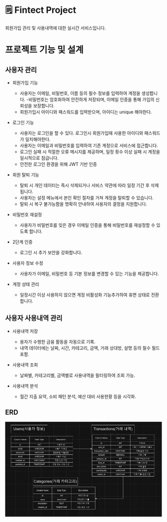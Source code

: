 # 🗒 Fintect Project

회원가입 관리 및 사용내역에 대한 실시간 서비스입니다. 

# 프로젝트 기능 및 설계
## 사용자 관리
- 회원가입 기능
  - 사용자는 이메일, 비밀번호, 이름 등의 필수 정보를 입력하여 계정을 생성합니다.
  -비밀번호는 암호화하여 안전하게 저장되며, 이메일 인증을 통해 가입의 신뢰성을 보장합니다.
  - 회원가입시 아이디와 패스워드를 입력받으며, 아이디는 unique 해야한다. 

- 로그인 기능
  - 사용자는 로그인을 할 수 있다. 로그인시 회원가입때 사용한 아이디와 패스워드가 일치해야한다.
  - 사용자는 이메일과 비밀번호를 입력하여 기존 계정으로 서비스에 접근합니다.
  - 로그인 실패 시 적절한 오류 메시지를 제공하며, 일정 횟수 이상 실패 시 계정을 일시적으로 잠급니다.
  - 안전한 로그인 환경을 위해 JWT 기반 인증

- 회원 탈퇴 기능
  - 탈퇴 시 개인 데이터는 즉시 삭제되거나 서비스 약관에 따라 일정 기간 후 삭제됩니다.
  - 사용자는 설정 메뉴에서 본인 확인 절차를 거쳐 계정을 탈퇴할 수 있습니다.
  - 탈퇴 시 복구 불가능함을 명확히 안내하여 사용자의 결정을 지원합니다.
    
- 비밀번호 재설정
  - 사용자가 비밀번호를 잊은 경우 이메일 인증을 통해 비밀번호를 재설정할 수 있도록 합니다.
- 2단계 인증
  - 로그인 시 추가 보안을 강화합니다.
- 사용자 정보 수정
  - 사용자가 이메일, 비밀번호 등 기본 정보를 변경할 수 있는 기능을 제공합니다.
- 계정 상태 관리
  - 일정시간 이상 사용하지 않으면 계정 비활성화 기능추가하여 휴면 상태로 전환합니다.
    
## 사용자 사용내역 관리
- 사용내역 저장 
  - 용자가 수행한 금융 활동을 자동으로 기록.
  - 내역 데이터에는 날짜, 시간, 카테고리, 금액, 거래 상대방, 설명 등의 필수 필드 포함.
    
- 사용내역 조회
  - 날짜별, 카테고리별, 금액별로 사용내역을 필터링하여 조회 가능.

- 사용내역 분석
  - 월간 지출 요약, 소비 패턴 분석, 예산 대비 사용현황 등을 시각화.
    
## ERD 
![ERD](doc/img/erd.png)

